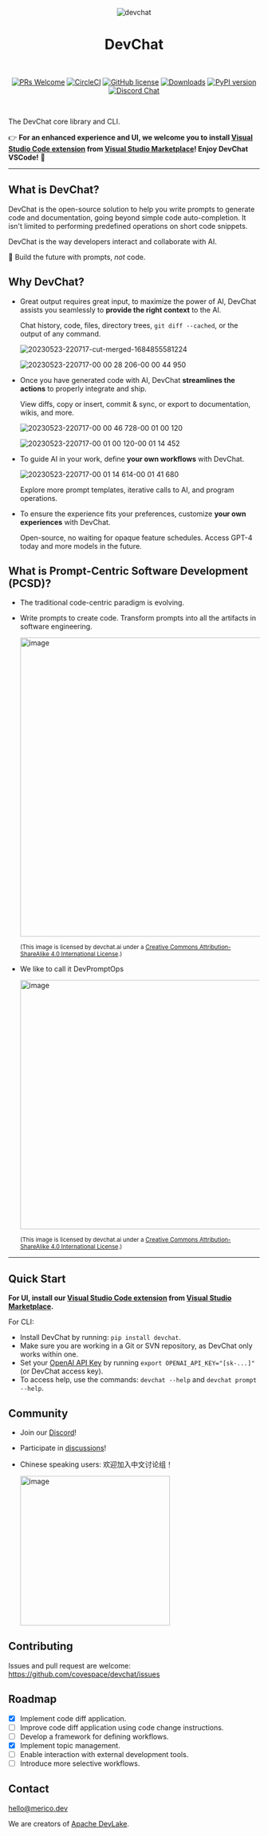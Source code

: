 <div align="center">

![devchat](https://github.com/covespace/devchat/assets/592493/f39979fe-fe32-410b-bf9d-2118ac8ea3d5)

# DevChat

<br>

[![PRs Welcome](https://img.shields.io/badge/PRs-welcome-brightgreen.svg?style=flat-square)](http://makeapullrequest.com)
[![CircleCI](https://circleci.com/gh/covespace/devchat/tree/main.svg?style=shield)](https://circleci.com/gh/covespace/devchat/tree/main)
[![GitHub license](https://img.shields.io/github/license/covespace/devchat.svg)](https://github.com/covespace/devchat/blob/main/LICENSE)
[![Downloads](https://pepy.tech/badge/devchat)](https://pepy.tech/project/devchat)
[![PyPI version](https://badge.fury.io/py/devchat.svg)](https://badge.fury.io/py/devchat)
[![Discord Chat](https://img.shields.io/discord/1106908489114206309?logo=discord)](https://discord.gg/9t3yrbBUXD)

</div>
<br>
<div align="left">

The DevChat core library and CLI.

👉 **For an enhanced experience and UI, we welcome you to install [Visual Studio Code extension](https://github.com/covespace/devchat-vscode) from [Visual Studio Marketplace](https://marketplace.visualstudio.com/items?itemName=merico.devchat)! Enjoy DevChat VSCode!** 👏

***

## What is DevChat?

DevChat is the open-source solution to help you write prompts to generate code and documentation, going beyond simple code auto-completion.
It isn't limited to performing predefined operations on short code snippets.

DevChat is the way developers interact and collaborate with AI.

💬 Build the future with prompts, _not_ code.

## Why DevChat?

- Great output requires great input, to maximize the power of AI, DevChat assists you seamlessly to **provide the right context** to the AI.
    
  Chat history, code, files, directory trees, `git diff --cached`, or the output of any command.
  
  ![20230523-220717-cut-merged-1684855581224](https://github.com/covespace/devchat-vscode/assets/592493/16bc09e4-4185-4bcb-8d5a-2173b0bfc3ed)

  ![20230523-220717-00 00 28 206-00 00 44 950](https://github.com/covespace/devchat-vscode/assets/592493/d5556310-bc7f-4abb-86a3-8e76e4aa720e)  

- Once you have generated code with AI, DevChat **streamlines the actions** to properly integrate and ship.
  
  View diffs, copy or insert, commit & sync, or export to documentation, wikis, and more.
  
  ![20230523-220717-00 00 46 728-00 01 00 120](https://github.com/covespace/devchat-vscode/assets/592493/a2bab011-8e31-47a9-838f-36e43cd2e98c)

  ![20230523-220717-00 01 00 120-00 01 14 452](https://github.com/covespace/devchat-vscode/assets/592493/31e90fd5-e797-4726-b5b2-5c4dce1c7551)

- To guide AI in your work, define **your own workflows** with DevChat.
  
  ![20230523-220717-00 01 14 614-00 01 41 680](https://github.com/covespace/devchat-vscode/assets/592493/94502efd-781b-448d-b945-dffcc41d7af3)

  Explore more prompt templates, iterative calls to AI, and program operations.
  
- To ensure the experience fits your preferences, customize **your own experiences** with DevChat.
  
  Open-source, no waiting for opaque feature schedules. Access GPT-4 today and more models in the future.
  
## What is Prompt-Centric Software Development (PCSD)?

- The traditional code-centric paradigm is evolving.

- Write prompts to create code. Transform prompts into all the artifacts in software engineering.

  <img width="600" alt="image" src="https://github.com/covespace/devchat/assets/592493/dd32e900-92fd-4fa4-8489-96ed17ab5e0e">

  <sub>(This image is licensed by devchat.ai under a <a rel="license" href="http://creativecommons.org/licenses/by-sa/4.0/">Creative Commons Attribution-ShareAlike 4.0 International License</a>.)</sub>
  
- We like to call it DevPromptOps
  
  <img width="500" alt="image" src="https://github.com/covespace/devchat/assets/592493/e8e1215b-53b0-4473-ab00-0665d33f204a">
  
  <sub>(This image is licensed by devchat.ai under a <a rel="license" href="http://creativecommons.org/licenses/by-sa/4.0/">Creative Commons Attribution-ShareAlike 4.0 International License</a>.)</sub>

***

## Quick Start

**For UI, install our [Visual Studio Code extension](https://github.com/covespace/devchat-vscode) from [Visual Studio Marketplace](https://marketplace.visualstudio.com/items?itemName=merico.devchat).**

For CLI:
- Install DevChat by running: `pip install devchat`.
- Make sure you are working in a Git or SVN repository, as DevChat only works within one.
- Set your [OpenAI API Key](https://platform.openai.com/account/api-keys) by running `export OPENAI_API_KEY="[sk-...]"` (or DevChat access key).
- To access help, use the commands: `devchat --help` and `devchat prompt --help`.

## Community

- Join our [Discord](https://discord.gg/9t3yrbBUXD)!
- Participate in [discussions](https://github.com/covespace/devchat/discussions)!
- Chinese speaking users: 欢迎加入中文讨论组！

  <img width="300" alt="image" src="https://github.com/covespace/devchat-vscode/assets/592493/4407f1af-9f95-4dd4-b08f-e12125a0cf2c">

## Contributing

Issues and pull request are welcome: https://github.com/covespace/devchat/issues
  
## Roadmap

- [x] Implement code diff application.
- [ ] Improve code diff application using code change instructions.
- [ ] Develop a framework for defining workflows.
- [x] Implement topic management.
- [ ] Enable interaction with external development tools.
- [ ] Introduce more selective workflows.
  
## Contact
  
hello@merico.dev

We are creators of [Apache DevLake](https://devlake.apache.org/).
